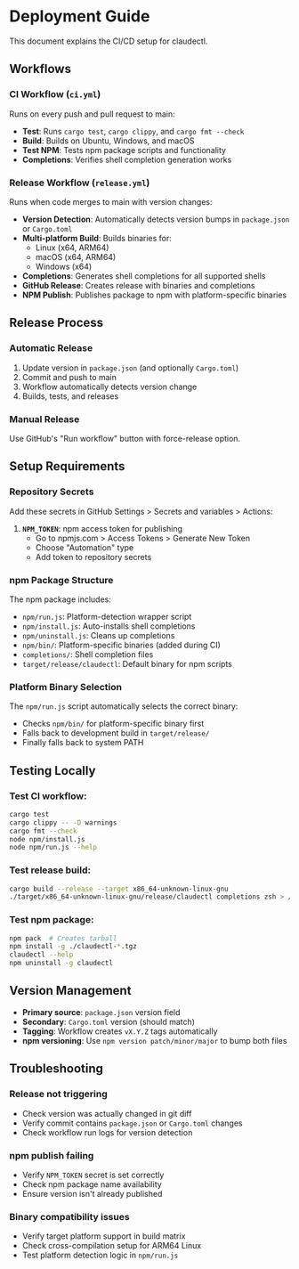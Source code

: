 # Deployment Guide

This document explains the CI/CD setup for claudectl.

## Workflows

### CI Workflow (`ci.yml`)
Runs on every push and pull request to main:
- **Test**: Runs `cargo test`, `cargo clippy`, and `cargo fmt --check`
- **Build**: Builds on Ubuntu, Windows, and macOS  
- **Test NPM**: Tests npm package scripts and functionality
- **Completions**: Verifies shell completion generation works

### Release Workflow (`release.yml`) 
Runs when code merges to main with version changes:
- **Version Detection**: Automatically detects version bumps in `package.json` or `Cargo.toml`
- **Multi-platform Build**: Builds binaries for:
  - Linux (x64, ARM64)
  - macOS (x64, ARM64) 
  - Windows (x64)
- **Completions**: Generates shell completions for all supported shells
- **GitHub Release**: Creates release with binaries and completions
- **NPM Publish**: Publishes package to npm with platform-specific binaries

## Release Process

### Automatic Release
1. Update version in `package.json` (and optionally `Cargo.toml`)
2. Commit and push to main
3. Workflow automatically detects version change
4. Builds, tests, and releases

### Manual Release
Use GitHub's "Run workflow" button with force-release option.

## Setup Requirements

### Repository Secrets
Add these secrets in GitHub Settings > Secrets and variables > Actions:

1. **`NPM_TOKEN`**: npm access token for publishing
   - Go to npmjs.com > Access Tokens > Generate New Token
   - Choose "Automation" type
   - Add token to repository secrets

### npm Package Structure
The npm package includes:
- `npm/run.js`: Platform-detection wrapper script
- `npm/install.js`: Auto-installs shell completions  
- `npm/uninstall.js`: Cleans up completions
- `npm/bin/`: Platform-specific binaries (added during CI)
- `completions/`: Shell completion files
- `target/release/claudectl`: Default binary for npm scripts

### Platform Binary Selection
The `npm/run.js` script automatically selects the correct binary:
- Checks `npm/bin/` for platform-specific binary first
- Falls back to development build in `target/release/`  
- Finally falls back to system PATH

## Testing Locally

### Test CI workflow:
```bash
cargo test
cargo clippy -- -D warnings
cargo fmt --check
node npm/install.js
node npm/run.js --help
```

### Test release build:
```bash
cargo build --release --target x86_64-unknown-linux-gnu
./target/x86_64-unknown-linux-gnu/release/claudectl completions zsh > /tmp/test.zsh
```

### Test npm package:
```bash
npm pack  # Creates tarball
npm install -g ./claudectl-*.tgz
claudectl --help
npm uninstall -g claudectl
```

## Version Management

- **Primary source**: `package.json` version field
- **Secondary**: `Cargo.toml` version (should match)
- **Tagging**: Workflow creates `vX.Y.Z` tags automatically
- **npm versioning**: Use `npm version patch/minor/major` to bump both files

## Troubleshooting

### Release not triggering
- Check version was actually changed in git diff
- Verify commit contains `package.json` or `Cargo.toml` changes
- Check workflow run logs for version detection

### npm publish failing  
- Verify `NPM_TOKEN` secret is set correctly
- Check npm package name availability
- Ensure version isn't already published

### Binary compatibility issues
- Verify target platform support in build matrix
- Check cross-compilation setup for ARM64 Linux
- Test platform detection logic in `npm/run.js`